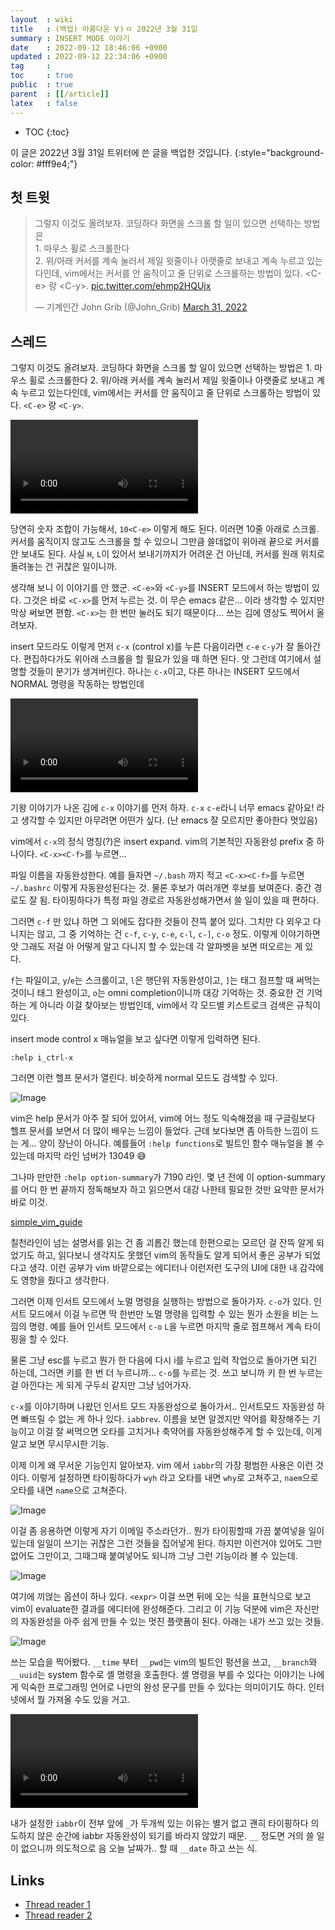 ```yaml
---
layout  : wiki
title   : (백업) 아름다운 Vㅏㅁ 2022년 3월 31일
summary : INSERT MODE 이야기
date    : 2022-09-12 18:46:06 +0900
updated : 2022-09-12 22:34:06 +0900
tag     :
toc     : true
public  : true
parent  : [[/article]]
latex   : false
---
```

* TOC
{:toc}

>
이 글은 2022년 3월 31일 트위터에 쓴 글을 백업한 것입니다.
{:style="background-color: #fff9e4;"}

## 첫 트윗

<blockquote class="twitter-tweet"><p lang="ko" dir="ltr">그렇지 이것도 올려보자. 코딩하다 화면을 스크롤 할 일이 있으면 선택하는 방법은<br>1. 마우스 휠로 스크롤한다<br>2. 위/아래 커서를 계속 눌러서 제일 윗줄이나 아랫줄로 보내고 계속 누르고 있는다인데, vim에서는 커서를 안 움직이고 줄 단위로 스크롤하는 방법이 있다. &lt;C-e&gt; 랑 &lt;C-y&gt;. <a href="https://t.co/ehmp2HQUjx">pic.twitter.com/ehmp2HQUjx</a></p>&mdash; 기계인간 John Grib (@John_Grib) <a href="https://twitter.com/John_Grib/status/1509526196991668235?ref_src=twsrc%5Etfw">March 31, 2022</a></blockquote> <script async src="https://platform.twitter.com/widgets.js" charset="utf-8"></script>

## 스레드

그렇지 이것도 올려보자. 코딩하다 화면을 스크롤 할 일이 있으면 선택하는 방법은
1. 마우스 휠로 스크롤한다
2. 위/아래 커서를 계속 눌러서 제일 윗줄이나 아랫줄로 보내고 계속 누르고 있는다인데, vim에서는 커서를 안 움직이고 줄 단위로 스크롤하는 방법이 있다. `<C-e>` 랑 `<C-y>`. 

<video controls autoplay loop><source src=" /resource/wiki/article/vim-night/2022-03-31-insert-mode/g-Zg--yS8aejcEr4.mp4" type="video/mp4"></video>

당연히 숫자 조합이 가능해서, `10<C-e>` 이렇게 해도 된다. 이러면 10줄 아래로 스크롤. 커서를 움직이지 않고도 스크롤을 할 수 있으니 그만큼 쓸데없이 위아래 끝으로 커서를 안 보내도 된다. 사실 `H`, `L`이 있어서 보내기까지가 어려운 건 아닌데, 커서를 원래 위치로 돌려놓는 건 귀찮은 일이니까.

생각해 보니 이 이야기를 안 했군. `<C-e>`와 `<C-y>`를 INSERT 모드에서 하는 방법이 있다. 그것은 바로 `<C-x>`를 먼저 누르는 것. 이 무슨 emacs 같은... 이라 생각할 수 있지만 막상 써보면 편함. `<C-x>`는 한 번만 눌러도 되기 때문이다... 쓰는 김에 영상도 찍어서 올려보자.

insert 모드라도 이렇게 먼저 `c-x` (control x)를 누른 다음이라면 `c-e` `c-y`가 잘 돌아간다. 편집하다가도 위아래 스크롤을 할 필요가 있을 때 하면 된다. 앗 그런데 여기에서 설명할 것들이 분기가 생겨버린다. 하나는 `c-x`이고, 다른 하나는 INSERT 모드에서 NORMAL 명령을 작동하는 방법인데 

<video controls autoplay loop><source src=" /resource/wiki/article/vim-night/2022-03-31-insert-mode/tS33zBZAfBkVIB5j.mp4" type="video/mp4"></video>

기왕 이야기가 나온 김에 `c-x` 이야기를 먼저 하자. `c-x` `c-e`라니 너무 emacs 같아요! 라고 생각할 수 있지만 아무려면 어떤가 싶다. (난 emacs 잘 모르지만 좋아한다 멋있음)

vim에서 `c-x`의 정식 명칭(?)은 insert expand. vim의 기본적인 자동완성 prefix 중 하나이다. `<C-x><C-f>`를 누르면... 

파일 이름을 자동완성한다. 예를 들자면 `~/.bash` 까지 적고 `<C-x><C-f>`를 누르면 `~/.bashrc` 이렇게 자동완성된다는 것. 물론 후보가 여러개면 후보를 보여준다. 중간 경로도 잘 됨. 타이핑하다가 특정 파일 경로르 자동완성해가면서 쓸 일이 있을 때 편하다. 

그러면 `c-f` 만 있냐 하면 그 외에도 잡다한 것들이 잔뜩 붙어 있다. 그치만 다 외우고 다니지는 않고, 그 중 기억하는 건 `c-f`, `c-y`, `c-e`, `c-l`, `c-]`, `c-o` 정도. 이렇게 이야기하면 앗 그래도 저걸 아 어떻게 알고 다니지 할 수 있는데 각 알파벳을 보면 떠오르는 게 있다. 

`f`는 파일이고, `y`/`e`는 스크롤이고, `l`은 행단위 자동완성이고, `]`는 태그 점프할 때 써먹는 것이니 태그 완성이고, `o`는 omni completion이니까 대강 기억하는 것. 중요한 건 기억하는 게 아니라 이걸 찾아보는 방법인데, vim에서 각 모드별 키스트로크 검색은 규칙이 있다. 

insert mode control x 매뉴얼을 보고 싶다면 이렇게 입력하면 된다.

`:help i_ctrl-x`

그러면 이런 헬프 문서가 열린다. 비슷하게 normal 모드도 검색할 수 있다.

![Image]( /resource/wiki/article/vim-night/2022-03-31-insert-mode/FPQqI8aVsAUkMOJ.jpg )

vim은 help 문서가 아주 잘 되어 있어서, vim에 어느 정도 익숙해졌을 때 구글링보다 헬프 문서를 보면서 더 많이 배우는 느낌이 들었다. 근데 보다보면 좀 아득한 느낌이 드는 게... 양이 장난이 아니다. 예를들어 `:help functions`로 빌트인 함수 매뉴얼을 볼 수 있는데 마지막 라인 넘버가 13049 😅 

그나마 만만한 `:help option-summary`가 7190 라인. 몇 년 전에 이 option-summary를 어디 한 번 끝까지 정독해보자 하고 읽으면서 대강 나한테 필요한 것만 요약한 문서가 바로 이것.

[simple_vim_guide](https://github.com/johngrib/simple_vim_guide/blob/98ddf77a256f3a6fdb42746c5cc834329b4a0f43/md/vimrc.md )

칠천라인이 넘는 설명서를 읽는 건 좀 괴롭긴 했는데 한편으로는 모르던 걸 잔뜩 알게 되었기도 하고, 읽다보니 생각지도 못했던 vim의 동작들도 알게 되어서 좋은 공부가 되었다고 생각. 이런 공부가 vim 바깥으로는 에디터나 이런저런 도구의 UI에 대한 내 감각에도 영향을 줬다고 생각한다. 

그러면 이제 인서트 모드에서 노멀 명령을 실행하는 방법으로 돌아가자. `c-o`가 있다. 인서트 모드에서 이걸 누르면 딱 한번만 노멀 명령을 입력할 수 있는 뭔가 소원을 비는 느낌의 명령. 예를 들어 인서트 모드에서 `c-o` `L`을 누르면 마지막 줄로 점프해서 계속 타이핑을 할 수 있다. 

물론 그냥 esc를 누르고 뭔가 한 다음에 다시 i를 누르고 입력 작업으로 돌아가면 되긴 하는데, 그러면 키를 한 번 더 누르니까... `c-o`를 누르는 것. 쓰고 보니까 키 한 번 누르는 걸 아낀다는 게 되게 구두쇠 같지만 그냥 넘어가자. 

`c-x`를 이야기하며 나왔던 인서트 모드 자동완성으로 돌아가서.. 인서트모드 자동완성 하면 빠뜨릴 수 없는 게 하나 있다. `iabbrev`. 이름을 보면 알겠지만 약어를 확장해주는 기능이고 이걸 잘 써먹으면 오타를 고치거나 축약어를 자동완성해주게 할 수 있는데, 이게 알고 보면 무시무시한 기능. 

이제 이게 왜 무서운 기능인지 알아보자. vim 에서 `iabbr`의 가장 평범한 사용은 이런 것이다. 이렇게 설정하면 타이핑하다가 `wyh` 라고 오타를 내면 `why`로 고쳐주고, `naem`으로 오타를 내면 `name`으로 고쳐준다.

![Image]( /resource/wiki/article/vim-night/2022-03-31-insert-mode/FPQvw1gVQAcLlJn.png )

이걸 좀 응용하면 이렇게 자기 이메일 주소라던가.. 뭔가 타이핑할때 가끔 붙여넣을 일이 있는데 일일이 쓰기는 귀찮은 그런 것들을 집어넣게 된다. 하지만 이런거야 있어도 그만 없어도 그만이고, 그때그때 붙여넣어도 되니까 그냥 그런 기능이라 볼 수 있는데.

![Image]( /resource/wiki/article/vim-night/2022-03-31-insert-mode/FPQwJmdVEAQcEsT.png )

여기에 끼얹는 옵션이 하나 있다. `<expr>` 이걸 쓰면 뒤에 오는 식을 표현식으로 보고 vim이 evaluate한 결과를 에디터에 완성해준다. 그리고 이 기능 덕분에 vim은 자신만의 자동완성을 아주 쉽게 만들 수 있는 멋진 플랫폼이 된다. 아래는 내가 쓰고 있는 것들.

![Image]( /resource/wiki/article/vim-night/2022-03-31-insert-mode/FPQwxGcVEAE9rQs.jpg )

쓰는 모습을 찍어봤다. `__time` 부터 `__pwd`는 vim의 빌트인 펑션을 쓰고, `__branch`와 `__uuid`는 system 함수로 셸 명령을 호출한다. 셸 명령을 부를 수 있다는 이야기는 나에게 익숙한 프로그래밍 언어로 나만의 완성 문구를 만들 수 있다는 의미이기도 하다. 인터넷에서 뭘 가져올 수도 있을 거고. 

<video controls autoplay loop><source src=" /resource/wiki/article/vim-night/2022-03-31-insert-mode/CcSkwLbeIhkVx6tx.mp4" type="video/mp4"></video>

내가 설정한 `iabbr`이 전부 앞에 `_`가 두개씩 있는 이유는 별거 없고 괜히 타이핑하다 의도하지 않은 순간에 iabbr 자동완성이 되기를 바라지 않았기 때문. `__` 정도면 거의 쓸 일이 없으니까 의도적으로 음 오늘 날짜가.. 할 때 `__date` 하고 쓰는 식.

## Links

- [Thread reader 1]( https://threadreaderapp.com/thread/1509526196991668235.html )
- [Thread reader 2]( https://threadreaderapp.com/thread/1509873426684469251.html )

